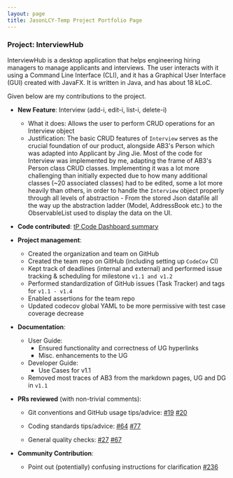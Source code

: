 ```yaml
---
layout: page
title: JasonLCY-Temp Project Portfolio Page
---
```


### Project: InterviewHub

InterviewHub is a desktop application that helps engineering hiring managers to manage applicants and interviews.
The user interacts with it using a Command Line Interface (CLI), and it has a Graphical User Interface (GUI) created
with JavaFX. It is written in Java, and has about 18 kLoC.

Given below are my contributions to the project.

* **New Feature**: Interview (add-i, edit-i, list-i, delete-i)
  * What it does: Allows the user to perform CRUD operations for an Interview object
  * Justification: The basic CRUD features of `Interview` serves as the crucial foundation of our product,
alongside AB3's Person which was adapted into Applicant by Jing Jie. Most of the code for Interview was implemented by me,
adapting the frame of AB3's Person class CRUD classes. Implementing it was a lot more challenging than initially expected
due to how many additional classes (~20 associated classes) had to be edited, some a lot more heavily than others,
in order to handle the `Interview` object properly through all levels of abstraction - From the stored Json datafile
all the way up the abstraction ladder (Model, AddressBook etc.) to the ObservableList used to display the data on the UI.


* **Code contributed**: [tP Code Dashboard summary](https://nus-cs2103-ay2324s1.github.io/tp-dashboard/?search=&sort=groupTitle&sortWithin=title&timeframe=commit&mergegroup=&groupSelect=groupByRepos&breakdown=true&checkedFileTypes=docs~functional-code~test-code&since=2023-09-22&tabOpen=true&tabType=authorship&tabAuthor=JasonLCY-Temp&tabRepo=AY2324S1-CS2103T-T11-2%2Ftp%5Bmaster%5D&authorshipIsMergeGroup=false&authorshipFileTypes=docs~functional-code~test-code&authorshipIsBinaryFileTypeChecked=false&authorshipIsIgnoredFilesChecked=false)


* **Project management**:
  * Created the organization and team on GitHub
  * Created the team repo on GitHub (including setting up `CodeCov` CI)
  * Kept track of deadlines (internal and external) and performed issue tracking & scheduling for milestone `v1.1 and v1.2`
  * Performed standardization of GitHub issues (Task Tracker) and tags for `v1.1 - v1.4`
  * Enabled assertions for the team repo
  * Updated codecov global YAML to be more permissive with test case coverage decrease


* **Documentation**:
  * User Guide:
    * Ensured functionality and correctness of UG hyperlinks
    * Misc. enhancements to the UG
  * Developer Guide:
    * Use Cases for v1.1
  * Removed most traces of AB3 from the markdown pages, UG and DG in `v1.1`


* **PRs reviewed** (with non-trivial comments):
  * Git conventions and GitHub usage tips/advice:
    [#19](https://github.com/AY2324S1-CS2103T-T11-2/tp/pull/19)
    [#20](https://github.com/AY2324S1-CS2103T-T11-2/tp/pull/20)

  * Coding standards tips/advice:
    [#64](https://github.com/AY2324S1-CS2103T-T11-2/tp/pull/64)
    [#77](https://github.com/AY2324S1-CS2103T-T11-2/tp/pull/77)

  * General quality checks:
    [#27](https://github.com/AY2324S1-CS2103T-T11-2/tp/pull/27)
    [#67](https://github.com/AY2324S1-CS2103T-T11-2/tp/pull/67)


* **Community Contribution**:
  * Point out (potentially) confusing instructions for clarification
    [#236](https://github.com/nus-cs2103-AY2324S1/forum/issues/236)
